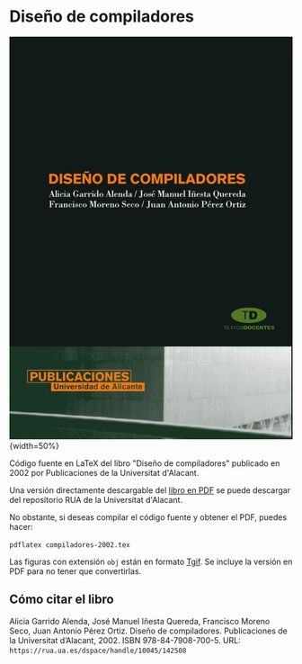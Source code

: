 # Diseño de compiladores

![](cubierta.jpg){width=50%}

Código fuente en LaTeX del libro "Diseño de compiladores" publicado en 2002 por Publicaciones de la Universitat d'Alacant.

Una versión directamente descargable del [libro en PDF](https://rua.ua.es/dspace/handle/10045/142508) se puede descargar del repositorio RUA de la Universitat d'Alacant. 

No obstante, si deseas compilar el código fuente y obtener el PDF, puedes hacer:

`pdflatex compiladores-2002.tex`

Las figuras con extensión `obj` están en formato [Tgif](https://bourbon.usc.edu/tgif/). Se incluye la versión en PDF para no tener que convertirlas.

## Cómo citar el libro

Alicia Garrido Alenda, José Manuel Iñesta Quereda, Francisco Moreno Seco,
Juan Antonio Pérez Ortiz. Diseño de compiladores. Publicaciones de la Universitat d’Alacant,
2002. ISBN 978-84-7908-700-5. URL: `https://rua.ua.es/dspace/handle/10045/142508`
